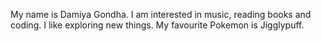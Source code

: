 My name is Damiya Gondha. I am interested in music, reading books and coding. I like exploring new things.
My favourite Pokemon is Jigglypuff.



